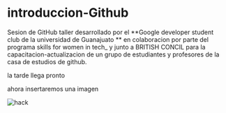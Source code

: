 # introduccion-Github


Sesion de GitHub taller desarrollado por el **Google developer student club de la universidad de Guanajuato ** en colaboracion por parte del programa skills for women in tech_ y junto a BRITISH CONCIL para la capacitacion-actualizacion de un grupo de estudiantes y profesores de la casa de estudios de github.
 


la tarde llega pronto


ahora insertaremos una imagen

![hack](C:\Users\casa\Desktop)